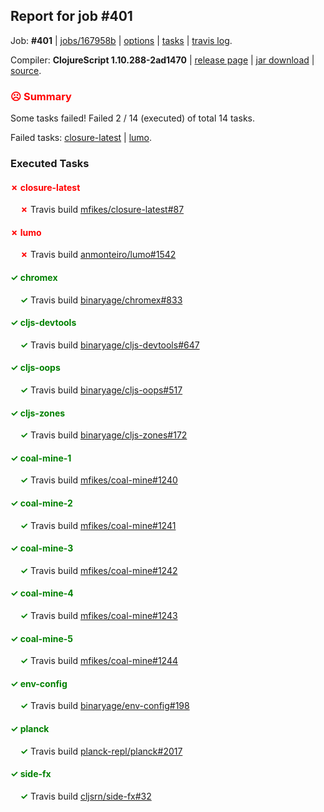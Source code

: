 ## Report for job #401

Job: **#401** | [jobs/167958b](https://github.com/cljs-oss/canary/commit/167958bb7f6b8604b93871a223d8a0b7ee3dfe9f) | [options](options.edn) | [tasks](tasks.edn) | [travis log](https://travis-ci.org/cljs-oss/canary/builds/386511779).

Compiler: **ClojureScript 1.10.288-2ad1470** | [release page](https://github.com/cljs-oss/canary/releases/tag/r1.10.288-2ad1470) | [jar download](https://github.com/cljs-oss/canary/releases/download/r1.10.288-2ad1470/clojurescript-1.10.288-2ad1470.jar) | [source](https://github.com/clojure/clojurescript/commit/2ad14709f390e4427b30a8ec86eeb05872e5e52c).

### <b style='color:red'>☹ Summary</b>

Some tasks failed! Failed 2 / 14 (executed) of total 14 tasks.

Failed tasks: [closure-latest](#-closure-latest) | [lumo](#-lumo).

### Executed Tasks

#### <b style='color:red'>&#x2717; closure-latest</b>
&nbsp;&nbsp;&nbsp;&nbsp;<b style='color:red'>&#x2717;</b> Travis build [mfikes/closure-latest#87](https://travis-ci.org/mfikes/closure-latest/builds/386512607)<br>

#### <b style='color:red'>&#x2717; lumo</b>
&nbsp;&nbsp;&nbsp;&nbsp;<b style='color:red'>&#x2717;</b> Travis build [anmonteiro/lumo#1542](https://travis-ci.org/anmonteiro/lumo/builds/386512645)<br>

#### <b style='color:green'>&#x2713; chromex</b>
&nbsp;&nbsp;&nbsp;&nbsp;<b style='color:green'>&#x2713;</b> Travis build [binaryage/chromex#833](https://travis-ci.org/binaryage/chromex/builds/386512589)<br>

#### <b style='color:green'>&#x2713; cljs-devtools</b>
&nbsp;&nbsp;&nbsp;&nbsp;<b style='color:green'>&#x2713;</b> Travis build [binaryage/cljs-devtools#647](https://travis-ci.org/binaryage/cljs-devtools/builds/386512593)<br>

#### <b style='color:green'>&#x2713; cljs-oops</b>
&nbsp;&nbsp;&nbsp;&nbsp;<b style='color:green'>&#x2713;</b> Travis build [binaryage/cljs-oops#517](https://travis-ci.org/binaryage/cljs-oops/builds/386512595)<br>

#### <b style='color:green'>&#x2713; cljs-zones</b>
&nbsp;&nbsp;&nbsp;&nbsp;<b style='color:green'>&#x2713;</b> Travis build [binaryage/cljs-zones#172](https://travis-ci.org/binaryage/cljs-zones/builds/386512597)<br>

#### <b style='color:green'>&#x2713; coal-mine-1</b>
&nbsp;&nbsp;&nbsp;&nbsp;<b style='color:green'>&#x2713;</b> Travis build [mfikes/coal-mine#1240](https://travis-ci.org/mfikes/coal-mine/builds/386512609)<br>

#### <b style='color:green'>&#x2713; coal-mine-2</b>
&nbsp;&nbsp;&nbsp;&nbsp;<b style='color:green'>&#x2713;</b> Travis build [mfikes/coal-mine#1241](https://travis-ci.org/mfikes/coal-mine/builds/386512624)<br>

#### <b style='color:green'>&#x2713; coal-mine-3</b>
&nbsp;&nbsp;&nbsp;&nbsp;<b style='color:green'>&#x2713;</b> Travis build [mfikes/coal-mine#1242](https://travis-ci.org/mfikes/coal-mine/builds/386512626)<br>

#### <b style='color:green'>&#x2713; coal-mine-4</b>
&nbsp;&nbsp;&nbsp;&nbsp;<b style='color:green'>&#x2713;</b> Travis build [mfikes/coal-mine#1243](https://travis-ci.org/mfikes/coal-mine/builds/386512628)<br>

#### <b style='color:green'>&#x2713; coal-mine-5</b>
&nbsp;&nbsp;&nbsp;&nbsp;<b style='color:green'>&#x2713;</b> Travis build [mfikes/coal-mine#1244](https://travis-ci.org/mfikes/coal-mine/builds/386512632)<br>

#### <b style='color:green'>&#x2713; env-config</b>
&nbsp;&nbsp;&nbsp;&nbsp;<b style='color:green'>&#x2713;</b> Travis build [binaryage/env-config#198](https://travis-ci.org/binaryage/env-config/builds/386512639)<br>

#### <b style='color:green'>&#x2713; planck</b>
&nbsp;&nbsp;&nbsp;&nbsp;<b style='color:green'>&#x2713;</b> Travis build [planck-repl/planck#2017](https://travis-ci.org/planck-repl/planck/builds/386512658)<br>

#### <b style='color:green'>&#x2713; side-fx</b>
&nbsp;&nbsp;&nbsp;&nbsp;<b style='color:green'>&#x2713;</b> Travis build [cljsrn/side-fx#32](https://travis-ci.org/cljsrn/side-fx/builds/386512662)<br>